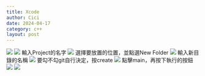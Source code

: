 ```yaml
---
title: Xcode
author: Cici
date: 2024-04-17
category: c++
layout: post
---
```


<img src = "{% link /assets/img/xcode_c++/xcode0.png %}" />

<img src = "{% link /assets/img/xcode_c++/xcode1.png %}" />
輸入Project的名字
<img src = "{% link /assets/img/xcode_c++/xcode2.png %}" />
選擇要放置的位置，並點選New Folder
<img src = "{% link /assets/img/xcode_c++/xcode3.png %}" />
輸入新目錄的名稱
<img src = "{% link /assets/img/xcode_c++/xcode4.png %}" />
要勾不勾git自行決定，按create
<img src = "{% link /assets/img/xcode_c++/xcode5.png %}" />
點擊main，再按下執行的按鈕
<img src = "{% link /assets/img/xcode_c++/xcode6.png %}" />

<img src = "{% link /assets/img/xcode_c++/xcode7.png %}" />